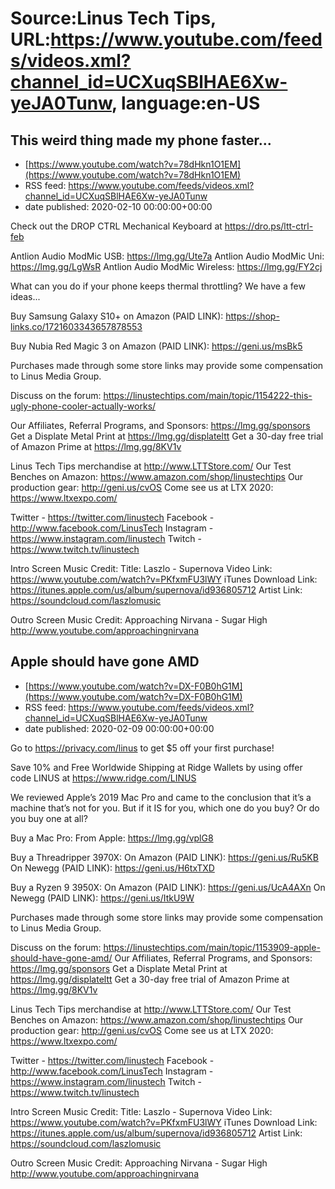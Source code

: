 # Source:Linus Tech Tips, URL:https://www.youtube.com/feeds/videos.xml?channel_id=UCXuqSBlHAE6Xw-yeJA0Tunw, language:en-US

## This weird thing made my phone faster...
 - [https://www.youtube.com/watch?v=78dHkn1O1EM](https://www.youtube.com/watch?v=78dHkn1O1EM)
 - RSS feed: https://www.youtube.com/feeds/videos.xml?channel_id=UCXuqSBlHAE6Xw-yeJA0Tunw
 - date published: 2020-02-10 00:00:00+00:00

Check out the DROP CTRL Mechanical Keyboard at https://dro.ps/ltt-ctrl-feb

Antlion Audio ModMic USB: https://lmg.gg/Ute7a
Antlion Audio ModMic Uni: https://lmg.gg/LgWsR
Antlion Audio ModMic Wireless: https://lmg.gg/FY2cj

What can you do if your phone keeps thermal throttling? We have a few ideas...

Buy Samsung Galaxy S10+ on Amazon (PAID LINK): https://shop-links.co/1721603343657878553

Buy Nubia Red Magic 3 on Amazon (PAID LINK): https://geni.us/msBk5

Purchases made through some store links may provide some compensation to Linus Media Group.

Discuss on the forum: https://linustechtips.com/main/topic/1154222-this-ugly-phone-cooler-actually-works/

Our Affiliates, Referral Programs, and Sponsors: https://lmg.gg/sponsors
Get a Displate Metal Print at https://lmg.gg/displateltt
Get a 30-day free trial of Amazon Prime at https://lmg.gg/8KV1v

Linus Tech Tips merchandise at http://www.LTTStore.com/ 
Our Test Benches on Amazon: https://www.amazon.com/shop/linustechtips 
Our production gear: http://geni.us/cvOS
Come see us at LTX 2020: https://www.ltxexpo.com/

Twitter - https://twitter.com/linustech
Facebook - http://www.facebook.com/LinusTech
Instagram - https://www.instagram.com/linustech
Twitch - https://www.twitch.tv/linustech 

Intro Screen Music Credit:
Title: Laszlo - Supernova
Video Link: https://www.youtube.com/watch?v=PKfxmFU3lWY
iTunes Download Link: https://itunes.apple.com/us/album/supernova/id936805712
Artist Link: https://soundcloud.com/laszlomusic

Outro Screen Music Credit: Approaching Nirvana - Sugar High http://www.youtube.com/approachingnirvana

## Apple should have gone AMD
 - [https://www.youtube.com/watch?v=DX-F0B0hG1M](https://www.youtube.com/watch?v=DX-F0B0hG1M)
 - RSS feed: https://www.youtube.com/feeds/videos.xml?channel_id=UCXuqSBlHAE6Xw-yeJA0Tunw
 - date published: 2020-02-09 00:00:00+00:00

Go to https://privacy.com/linus ​to get $5 off your first purchase!

Save 10% and Free Worldwide Shipping at Ridge Wallets by using offer code LINUS at https://www.ridge.com/LINUS

We reviewed Apple’s 2019 Mac Pro and came to the conclusion that it’s a machine that’s not for you. But if it IS for you, which one do you buy? Or do you buy one at all?

Buy a Mac Pro:
From Apple: https://lmg.gg/vplG8

Buy a Threadripper 3970X:
On Amazon (PAID LINK): https://geni.us/Ru5KB
On Newegg (PAID LINK): https://geni.us/H6txTXD

Buy a Ryzen 9 3950X:
On Amazon (PAID LINK): https://geni.us/UcA4AXn
On Newegg (PAID LINK): https://geni.us/ItkU9W

Purchases made through some store links may provide some compensation to Linus Media Group.

Discuss on the forum: https://linustechtips.com/main/topic/1153909-apple-should-have-gone-amd/
Our Affiliates, Referral Programs, and Sponsors: https://lmg.gg/sponsors
Get a Displate Metal Print at https://lmg.gg/displateltt
Get a 30-day free trial of Amazon Prime at https://lmg.gg/8KV1v

Linus Tech Tips merchandise at http://www.LTTStore.com/ 
Our Test Benches on Amazon: https://www.amazon.com/shop/linustechtips 
Our production gear: http://geni.us/cvOS
Come see us at LTX 2020: https://www.ltxexpo.com/

Twitter - https://twitter.com/linustech
Facebook - http://www.facebook.com/LinusTech
Instagram - https://www.instagram.com/linustech
Twitch - https://www.twitch.tv/linustech 

Intro Screen Music Credit:
Title: Laszlo - Supernova
Video Link: https://www.youtube.com/watch?v=PKfxmFU3lWY
iTunes Download Link: https://itunes.apple.com/us/album/supernova/id936805712
Artist Link: https://soundcloud.com/laszlomusic

Outro Screen Music Credit: Approaching Nirvana - Sugar High http://www.youtube.com/approachingnirvana

